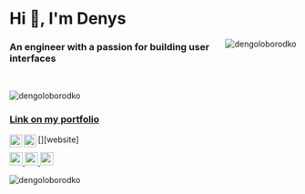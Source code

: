 <h1>Hi 👋, I'm Denys</h1>

<img src="https://github-readme-stats.vercel.app/api/top-langs/?username=dengoloborodko&theme=radical" 
     alt="dengoloborodko"
     align="right"/>

<h3>An engineer with a passion for building user interfaces</h3>

<br/>

<img src="https://github-readme-stats.vercel.app/api?username=dengoloborodko&show_icons=true&theme=radical&include_all_commits=true" 
     alt="dengoloborodko"/>
     
### [Link on my portfolio](https://dengoloborodko.github.io/Portfolio/Portfolio/dist/)

[<img align="left" alt="mail" width="22px" src="https://cdn.jsdelivr.net/npm/simple-icons@3.0.1/icons/gmail.svg" />][website]
[<img align="left" alt="linkedin" width="22px" src="https://image.flaticon.com/icons/svg/174/174857.svg" />][linkedin]

[mail]: mailto:den.od.1911@gmail.com
[linkedin]: https://www.linkedin.com/in/denys-goloborodko-b24005175

<p>
    <a href="mailto:den.od.1911@gmail.com">
        <img src="https://cdn.jsdelivr.net/npm/simple-icons@3.0.1/icons/gmail.svg" 
	     alt="mailto:den.od.1911@gmail.com" 
	     height="23" 
	     width="23"/>
    </a>
    <a href="https://www.linkedin.com/in/denys-goloborodko-b24005175">
        <img src="https://cdn.jsdelivr.net/npm/simple-icons@3.0.1/icons/linkedin.svg" 
	     alt="" 
	     height="23" 
	     width="23"/>
    </a>
    <a href="https://www.codewars.com/users/Denys1911">
        <img src="https://cdn.jsdelivr.net/npm/simple-icons@3.0.1/icons/codewars.svg" 
	     alt="" 
	     height="23" 
	     width="23"/>
    </a>
</p>

<img src="https://komarev.com/ghpvc/?username=dengoloborodko" alt="dengoloborodko"/>
